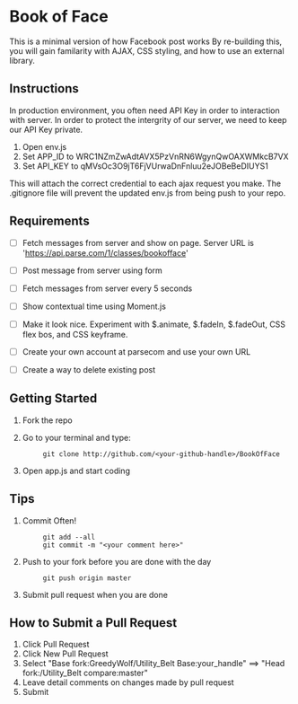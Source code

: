 Book of Face    
==============
This is a minimal version of how Facebook post works
By re-building this, you will gain familarity with AJAX, CSS styling, and how to use an external library.

Instructions
------------------------
In production environment, you often need API Key in order to interaction with server. In order to protect 
the intergrity of our server, we need to keep our API Key private. 

1. Open env.js
2. Set APP_ID to WRC1NZmZwAdtAVX5PzVnRN6WgynQwOAXWMkcB7VX
3. Set API_KEY to qMVsOc3O9jT6FjVUrwaDnFnluu2eJOBeBeDIUYS1

This will attach the correct credential to each ajax request you make. The .gitignore file will prevent the 
updated env.js from being push to your repo.

Requirements
------------------------
- [ ] Fetch messages from server and show on page. Server URL is 'https://api.parse.com/1/classes/bookofface'
- [ ] Post message from server using form
- [ ] Fetch messages from server every 5 seconds
- [ ] Show contextual time using Moment.js
- [ ] Make it look nice. Experiment with $.animate, $.fadeIn, $.fadeOut, CSS flex bos, and CSS keyframe.
- [ ] Create your own account at parsecom and use your own URL
- [ ] Create a way to delete existing post


Getting Started
------------------------
1. Fork the repo
2. Go to your terminal and type:

            git clone http://github.com/<your-github-handle>/BookOfFace

3. Open app.js and start coding

Tips
------------------------
1. Commit Often!

            git add --all
            git commit -m "<your comment here>"

2. Push to your fork before you are done with the day

            git push origin master

3. Submit pull request when you are done

How to Submit a Pull Request
------------------------
1. Click Pull Request
2. Click New Pull Request
3. Select "Base fork:GreedyWolf/Utility_Belt  Base:your_handle" ==> "Head fork:<your-github-handle>/Utility_Belt compare:master" 
4. Leave detail comments on changes made by pull request
5. Submit


